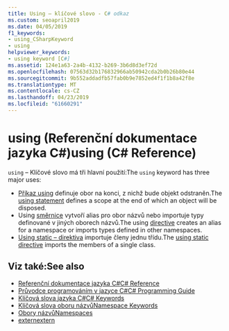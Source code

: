 ```yaml
---
title: Using – klíčové slovo - C# odkaz
ms.custom: seoapril2019
ms.date: 04/05/2019
f1_keywords:
- using_CSharpKeyword
- using
helpviewer_keywords:
- using keyword [C#]
ms.assetid: 124e1a63-2a4b-4132-b269-3b6d8d3ef72d
ms.openlocfilehash: 07563d32b176832966ab50942cda2b0b26b80e44
ms.sourcegitcommit: 9b552addadfb57fab0b9e7852ed4f1f1b8a42f8e
ms.translationtype: MT
ms.contentlocale: cs-CZ
ms.lasthandoff: 04/23/2019
ms.locfileid: "61660291"
---
```

# <a name="using-c-reference"></a><span data-ttu-id="a1d17-102">using (Referenční dokumentace jazyka C#)</span><span class="sxs-lookup"><span data-stu-id="a1d17-102">using (C# Reference)</span></span>

<span data-ttu-id="a1d17-103">`using` – Klíčové slovo má tři hlavní použití:</span><span class="sxs-lookup"><span data-stu-id="a1d17-103">The `using` keyword has three major uses:</span></span>
- <span data-ttu-id="a1d17-104">[Příkaz using](using-statement.md) definuje obor na konci, z nichž bude objekt odstraněn.</span><span class="sxs-lookup"><span data-stu-id="a1d17-104">The [using statement](using-statement.md) defines a scope at the end of which an object will be disposed.</span></span> 
- <span data-ttu-id="a1d17-105">Using [směrnice](using-directive.md) vytvoří alias pro obor názvů nebo importuje typy definované v jiných oborech názvů.</span><span class="sxs-lookup"><span data-stu-id="a1d17-105">The using [directive](using-directive.md) creates an alias for a namespace or imports types defined in other namespaces.</span></span> 
- <span data-ttu-id="a1d17-106">[Using static – direktiva](using-static.md) importuje členy jednu třídu.</span><span class="sxs-lookup"><span data-stu-id="a1d17-106">The [using static directive](using-static.md) imports the members of a single class.</span></span>

## <a name="see-also"></a><span data-ttu-id="a1d17-107">Viz také:</span><span class="sxs-lookup"><span data-stu-id="a1d17-107">See also</span></span>

- [<span data-ttu-id="a1d17-108">Referenční dokumentace jazyka C#</span><span class="sxs-lookup"><span data-stu-id="a1d17-108">C# Reference</span></span>](../index.md)
- [<span data-ttu-id="a1d17-109">Průvodce programováním v jazyce C#</span><span class="sxs-lookup"><span data-stu-id="a1d17-109">C# Programming Guide</span></span>](../../programming-guide/index.md)
- [<span data-ttu-id="a1d17-110">Klíčová slova jazyka C#</span><span class="sxs-lookup"><span data-stu-id="a1d17-110">C# Keywords</span></span>](index.md)
- [<span data-ttu-id="a1d17-111">Klíčová slova oboru názvů</span><span class="sxs-lookup"><span data-stu-id="a1d17-111">Namespace Keywords</span></span>](namespace-keywords.md)
- [<span data-ttu-id="a1d17-112">Obory názvů</span><span class="sxs-lookup"><span data-stu-id="a1d17-112">Namespaces</span></span>](../../programming-guide/namespaces/index.md)
- [<span data-ttu-id="a1d17-113">extern</span><span class="sxs-lookup"><span data-stu-id="a1d17-113">extern</span></span>](extern.md)